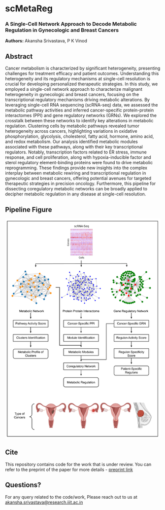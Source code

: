 # scMetaReg

### A Single-Cell Network Approach to Decode Metabolic Regulation in Gynecologic and Breast Cancers

**Authors:** Akansha Srivastava, P K Vinod

## Abstract

Cancer metabolism is characterized by significant heterogeneity, presenting challenges for treatment efficacy and patient outcomes. Understanding this heterogeneity and its regulatory mechanisms at single-cell resolution is crucial for developing personalized therapeutic strategies. In this study, we employed a single-cell network approach to characterize malignant heterogeneity in gynecologic and breast cancers, focusing on the transcriptional regulatory mechanisms driving metabolic alterations. By leveraging single-cell RNA sequencing (scRNA-seq) data, we assessed the metabolic pathway activities and inferred cancer-specific protein-protein interactomes (PPI) and gene regulatory networks (GRNs). We explored the crosstalk between these networks to identify key alterations in metabolic regulation. Clustering cells by metabolic pathways revealed tumor heterogeneity across cancers, highlighting variations in oxidative phosphorylation, glycolysis, cholesterol, fatty acid, hormone, amino acid, and redox metabolism. Our analysis identified metabolic modules associated with these pathways, along with their key transcriptional regulators. Notably, transcription factors related to ER stress, immune response, and cell proliferation, along with hypoxia-inducible factor and sterol regulatory element-binding proteins were found to drive metabolic reprogramming. These findings provide new insights into the complex interplay between metabolic rewiring and transcriptional regulation in gynecologic and breast cancers, offering potential avenues for targeted therapeutic strategies in precision oncology. Furthermore, this pipeline for dissecting coregulatory metabolic networks can be broadly applied to decipher metabolic regulation in any disease at single-cell resolution.

## Pipeline Figure
![alt text](https://github.com/CancerDiag/scMetaReg/blob/main/workflow.png?raw=true)

## Cite
This repository contains code for the work that is under review. You can refer to the preprint of the paper for more details - [preprint link](https://www.biorxiv.org/content/10.1101/2024.09.18.613640v1)

## Questions?
For any query related to the code/work, Please reach out to us at akansha.srivastava@research.iiit.ac.in

